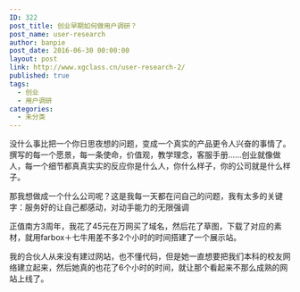 ```yaml
---
ID: 322
post_title: 创业早期如何做用户调研？
post_name: user-research
author: banpie
post_date: 2016-06-30 00:00:00
layout: post
link: http://www.xgclass.cn/user-research-2/
published: true
tags:
  - 创业
  - 用户调研
categories:
  - 未分类
---
```

没什么事比把一个你日思夜想的问题，变成一个真实的产品更令人兴奋的事情了。 撰写的每一个愿景，每一条使命，价值观，教学理念，客服手册……创业就像做人，每一个细节都真真实实的反应你是什么人，你什么样子，你的公司就是什么样子。

那我想做成一个什么公司呢？这是我每一天都在问自己的问题，我有太多的关键字：服务好的让自己都感动，对动手能力的无限强调

正值南方3周年，我花了45元在万网买了域名，然后花了草图，下载了对应的素材，就用farbox＋七牛用差不多2个小时的时间搭建了一个展示站。

我的合伙人从来没有建过网站，也不懂代码，但是她一直想要把我们本科的校友网络建立起来，然后她真的也花了6个小时的时间，就让那个看起来不那么成熟的网站上线了。
